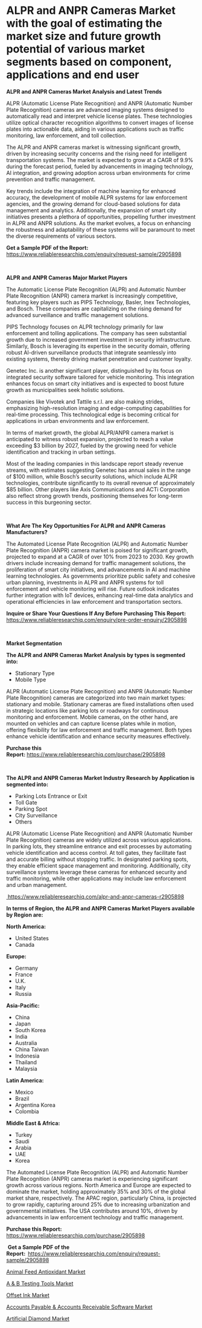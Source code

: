 <p><h1>ALPR and ANPR Cameras Market with the goal of estimating the market size and future growth potential of various market segments based on component, applications and end user</h1></p><p><strong>ALPR and ANPR Cameras Market Analysis and Latest Trends</strong></p>
<p><p>ALPR (Automatic License Plate Recognition) and ANPR (Automatic Number Plate Recognition) cameras are advanced imaging systems designed to automatically read and interpret vehicle license plates. These technologies utilize optical character recognition algorithms to convert images of license plates into actionable data, aiding in various applications such as traffic monitoring, law enforcement, and toll collection.</p><p>The ALPR and ANPR cameras market is witnessing significant growth, driven by increasing security concerns and the rising need for intelligent transportation systems. The market is expected to grow at a CAGR of 9.9% during the forecast period, fueled by advancements in imaging technology, AI integration, and growing adoption across urban environments for crime prevention and traffic management.</p><p>Key trends include the integration of machine learning for enhanced accuracy, the development of mobile ALPR systems for law enforcement agencies, and the growing demand for cloud-based solutions for data management and analytics. Additionally, the expansion of smart city initiatives presents a plethora of opportunities, propelling further investment in ALPR and ANPR solutions. As the market evolves, a focus on enhancing the robustness and adaptability of these systems will be paramount to meet the diverse requirements of various sectors.</p></p>
<p><strong>Get a Sample PDF of the Report:&nbsp;</strong> <a href="https://www.reliableresearchiq.com/enquiry/request-sample/2905898?utm_campaign=1842&utm_medium=2&utm_source=Github&utm_content=ia&utm_term=12032025&utm_id=alpr-and-anpr-cameras">https://www.reliableresearchiq.com/enquiry/request-sample/2905898</a></p>
<p>&nbsp;</p>
<p><strong>ALPR and ANPR Cameras Major Market Players</strong></p>
<p><p>The Automatic License Plate Recognition (ALPR) and Automatic Number Plate Recognition (ANPR) camera market is increasingly competitive, featuring key players such as PIPS Technology, Basler, Inex Technologies, and Bosch. These companies are capitalizing on the rising demand for advanced surveillance and traffic management solutions.</p><p>PIPS Technology focuses on ALPR technology primarily for law enforcement and tolling applications. The company has seen substantial growth due to increased government investment in security infrastructure. Similarly, Bosch is leveraging its expertise in the security domain, offering robust AI-driven surveillance products that integrate seamlessly into existing systems, thereby driving market penetration and customer loyalty.</p><p>Genetec Inc. is another significant player, distinguished by its focus on integrated security software tailored for vehicle monitoring. This integration enhances focus on smart city initiatives and is expected to boost future growth as municipalities seek holistic solutions.</p><p>Companies like Vivotek and Tattile s.r.l. are also making strides, emphasizing high-resolution imaging and edge-computing capabilities for real-time processing. This technological edge is becoming critical for applications in urban environments and law enforcement.</p><p>In terms of market growth, the global ALPR/ANPR camera market is anticipated to witness robust expansion, projected to reach a value exceeding $3 billion by 2027, fueled by the growing need for vehicle identification and tracking in urban settings.</p><p>Most of the leading companies in this landscape report steady revenue streams, with estimates suggesting Genetec has annual sales in the range of $100 million, while Bosch’s security solutions, which include ALPR technologies, contribute significantly to its overall revenue of approximately $85 billion. Other players like Axis Communications and ACTi Corporation also reflect strong growth trends, positioning themselves for long-term success in this burgeoning sector.</p></p>
<p>&nbsp;</p>
<p><strong>What Are The Key Opportunities For ALPR and ANPR Cameras Manufacturers?</strong></p>
<p><p>The Automated License Plate Recognition (ALPR) and Automatic Number Plate Recognition (ANPR) camera market is poised for significant growth, projected to expand at a CAGR of over 10% from 2023 to 2030. Key growth drivers include increasing demand for traffic management solutions, the proliferation of smart city initiatives, and advancements in AI and machine learning technologies. As governments prioritize public safety and cohesive urban planning, investments in ALPR and ANPR systems for toll enforcement and vehicle monitoring will rise. Future outlook indicates further integration with IoT devices, enhancing real-time data analytics and operational efficiencies in law enforcement and transportation sectors.</p></p>
<p><strong>Inquire or Share Your Questions If Any Before Purchasing This Report:</strong> <a href="https://www.reliableresearchiq.com/enquiry/pre-order-enquiry/2905898?utm_campaign=1842&utm_medium=2&utm_source=Github&utm_content=ia&utm_term=12032025&utm_id=alpr-and-anpr-cameras">https://www.reliableresearchiq.com/enquiry/pre-order-enquiry/2905898</a></p>
<p>&nbsp;</p>
<p><strong>Market Segmentation</strong></p>
<p><strong>The ALPR and ANPR Cameras Market Analysis by types is segmented into:</strong></p>
<p><ul><li>Stationary Type</li><li>Mobile Type</li></ul></p>
<p><p>ALPR (Automatic License Plate Recognition) and ANPR (Automatic Number Plate Recognition) cameras are categorized into two main market types: stationary and mobile. Stationary cameras are fixed installations often used in strategic locations like parking lots or roadways for continuous monitoring and enforcement. Mobile cameras, on the other hand, are mounted on vehicles and can capture license plates while in motion, offering flexibility for law enforcement and traffic management. Both types enhance vehicle identification and enhance security measures effectively.</p></p>
<p><strong>Purchase this Report:&nbsp;</strong><a href="https://www.reliableresearchiq.com/purchase/2905898?utm_campaign=1842&utm_medium=2&utm_source=Github&utm_content=ia&utm_term=12032025&utm_id=alpr-and-anpr-cameras">https://www.reliableresearchiq.com/purchase/2905898</a></p>
<p>&nbsp;</p>
<p><strong>The ALPR and ANPR Cameras Market Industry Research by Application is segmented into:</strong></p>
<p><ul><li>Parking Lots Entrance or Exit</li><li>Toll Gate</li><li>Parking Spot</li><li>City Surveillance</li><li>Others</li></ul></p>
<p><p>ALPR (Automatic License Plate Recognition) and ANPR (Automatic Number Plate Recognition) cameras are widely utilized across various applications. In parking lots, they streamline entrance and exit processes by automating vehicle identification and access control. At toll gates, they facilitate fast and accurate billing without stopping traffic. In designated parking spots, they enable efficient space management and monitoring. Additionally, city surveillance systems leverage these cameras for enhanced security and traffic monitoring, while other applications may include law enforcement and urban management.</p></p>
<p><a href="https://www.reliableresearchiq.com/alpr-and-anpr-cameras-r2905898?utm_campaign=1842&utm_medium=2&utm_source=Github&utm_content=ia&utm_term=12032025&utm_id=alpr-and-anpr-cameras">&nbsp;https://www.reliableresearchiq.com/alpr-and-anpr-cameras-r2905898</a></p>
<p><strong>In terms of Region, the ALPR and ANPR Cameras Market Players available by Region are:</strong></p>
<p>
    <p> <strong> North America: </strong>
        <ul>
            <li>United States</li>
            <li>Canada</li>
        </ul>
        </p> 
    <p> <strong> Europe: </strong>
        <ul>
            <li>Germany</li>
            <li>France</li>
            <li>U.K.</li>
            <li>Italy</li>
            <li>Russia</li>
        </ul>
        </p> 
    <p> <strong> Asia-Pacific: </strong>
        <ul>
            <li>China</li>
            <li>Japan</li>
            <li>South Korea</li>
            <li>India</li>
            <li>Australia</li>
            <li>China Taiwan</li>
            <li>Indonesia</li>
            <li>Thailand</li>
            <li>Malaysia</li>
        </ul>
        </p> 
    <p> <strong> Latin America: </strong>
        <ul>
            <li>Mexico</li>
            <li>Brazil</li>
            <li>Argentina Korea</li>
            <li>Colombia</li>
        </ul>
        </p> 
    <p> <strong> Middle East & Africa: </strong>
        <ul>
            <li>Turkey</li>
            <li>Saudi</li>
            <li>Arabia</li>
            <li>UAE</li>
            <li>Korea</li>
        </ul>
    </p>
    </p>
<p><p>The Automated License Plate Recognition (ALPR) and Automatic Number Plate Recognition (ANPR) cameras market is experiencing significant growth across various regions. North America and Europe are expected to dominate the market, holding approximately 35% and 30% of the global market share, respectively. The APAC region, particularly China, is projected to grow rapidly, capturing around 25% due to increasing urbanization and governmental initiatives. The USA contributes around 10%, driven by advancements in law enforcement technology and traffic management.</p></p>
<p><strong>Purchase this Report: </strong><a href="https://www.reliableresearchiq.com/purchase/2905898?utm_campaign=1842&utm_medium=2&utm_source=Github&utm_content=ia&utm_term=12032025&utm_id=alpr-and-anpr-cameras">https://www.reliableresearchiq.com/purchase/2905898</a></p>
<p>&nbsp;<strong>Get a Sample PDF of the Report:&nbsp;&nbsp;</strong><a href="https://www.reliableresearchiq.com/enquiry/request-sample/2905898?utm_campaign=1842&utm_medium=2&utm_source=Github&utm_content=ia&utm_term=12032025&utm_id=alpr-and-anpr-cameras">https://www.reliableresearchiq.com/enquiry/request-sample/2905898</a></p>
<p><strong></strong></p>
<p><p><a href="https://github.com/klaassenmackenzie6/Market-Research-Report-List-1/blob/main/animal-feed-antioxidant-market.md?utm_campaign=1842&utm_medium=2&utm_source=Github&utm_content=ia&utm_term=12032025&utm_id=alpr-and-anpr-cameras">Animal Feed Antioxidant Market</a></p><p><a href="https://github.com/abbislposival/Market-Research-Report-List-1/blob/main/a-b-testing-tools-market.md?utm_campaign=1842&utm_medium=2&utm_source=Github&utm_content=ia&utm_term=12032025&utm_id=alpr-and-anpr-cameras">A & B Testing Tools Market</a></p><p><a href="https://github.com/DixieGrimes/Market-Research-Report-List-1/blob/main/offset-ink-market.md?utm_campaign=1842&utm_medium=2&utm_source=Github&utm_content=ia&utm_term=12032025&utm_id=alpr-and-anpr-cameras">Offset Ink Market</a></p><p><a href="https://github.com/ParvinKhatun77/Market-Research-Report-List-1/blob/main/accounts-payable-accounts-receivable-software-market.md?utm_campaign=1842&utm_medium=2&utm_source=Github&utm_content=ia&utm_term=12032025&utm_id=alpr-and-anpr-cameras">Accounts Payable & Accounts Receivable Software Market</a></p><p><a href="https://github.com/stephaniwo144/Market-Research-Report-List-1/blob/main/artificial-diamond-market.md?utm_campaign=1842&utm_medium=2&utm_source=Github&utm_content=ia&utm_term=12032025&utm_id=alpr-and-anpr-cameras">Artificial Diamond Market</a></p></p>